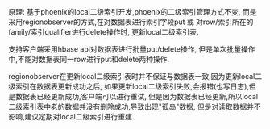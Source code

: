 原理:
基于phoenix的local二级索引开发,phoenix的二级索引管理方式不变,
而是采用regionobserver的方式,在对数据表进行索引字段put 或 对row/索引所在的family/索引qualifier进行delete操作时,
更新local二级索引表.

支持客户端采用hbase api对数据表进行批量put/delete操作,
但是单次批量操作中,不能对数据表同一row进行put和delete两种操作.

regionobserver在更新local二级索引表时并不保证与数据表一致,因为更新local二级索引在数据表更新成功之后,
如果更新local二级索引失败,会报错(也写日志),但是数据表已经更新成功,客户端可以进行重试,
但是因为数据表已经更新,所以local二级索引表中老的数据并没有删除成功,导致出现"孤岛"数据,
但是对读取数据并不影响,建议定期对local二级索引进行重建.
